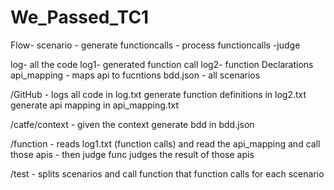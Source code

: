 # We_Passed_TC1

Flow-
scenario - generate functioncalls -  process functioncalls -judge


log- all the code 
log1- generated function call
log2- function Declarations
api_mapping - maps api to fucntions
bdd.json -  all scenarios



/GitHub - 
logs all code in log.txt
generate function definitions in log2.txt
generate api mapping  in api_mapping.txt

/catfe/context - 
given the context generate bdd in bdd.json


/function - 
reads log1.txt (function calls) and read the api_mapping 
and call those apis - then judge func judges the result of those apis

/test - 
splits scenarios and call function that function calls for each scenario 


